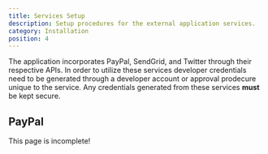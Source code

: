 ```yaml
---
title: Services Setup
description: Setup procedures for the external application services.
category: Installation
position: 4
---
```


The application incorporates PayPal, SendGrid, and Twitter through their respective APIs. In order to utilize these services developer credentials need to be generated through a developer account or approval prodecure unique to the service. Any credentials generated from these services **must** be kept secure.

## PayPal

<alert type="info">

This page is incomplete!

</alert>
